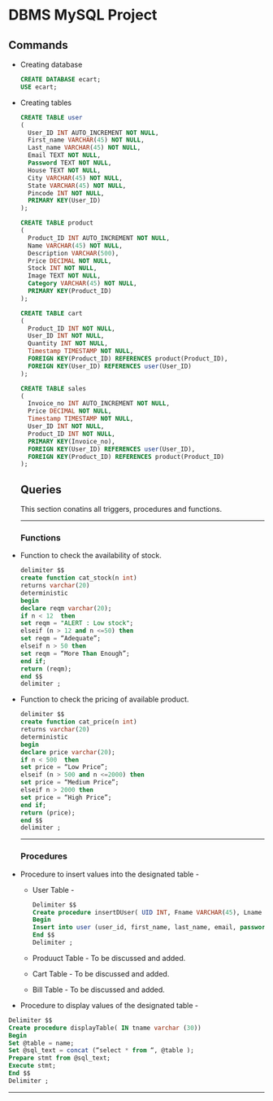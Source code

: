 # DBMS MySQL Project
## Commands
- Creating database
  ```sql
  CREATE DATABASE ecart;
  USE ecart;
  ```
- Creating tables
  ```sql
  CREATE TABLE user
  (
    User_ID INT AUTO_INCREMENT NOT NULL, 
    First_name VARCHAR(45) NOT NULL, 
    Last_name VARCHAR(45) NOT NULL, 
    Email TEXT NOT NULL, 
    Password TEXT NOT NULL,
    House TEXT NOT NULL, 
    City VARCHAR(45) NOT NULL, 
    State VARCHAR(45) NOT NULL, 
    Pincode INT NOT NULL, 
    PRIMARY KEY(User_ID)
  );

  CREATE TABLE product
  (
    Product_ID INT AUTO_INCREMENT NOT NULL, 
    Name VARCHAR(45) NOT NULL, 
    Description VARCHAR(500), 
    Price DECIMAL NOT NULL, 
    Stock INT NOT NULL, 
    Image TEXT NOT NULL, 
    Category VARCHAR(45) NOT NULL, 
    PRIMARY KEY(Product_ID)
  ); 

  CREATE TABLE cart
  (
    Product_ID INT NOT NULL, 
    User_ID INT NOT NULL, 
    Quantity INT NOT NULL,  
    Timestamp TIMESTAMP NOT NULL, 
    FOREIGN KEY(Product_ID) REFERENCES product(Product_ID), 
    FOREIGN KEY(User_ID) REFERENCES user(User_ID)
  );
  
  CREATE TABLE sales
  (
    Invoice_no INT AUTO_INCREMENT NOT NULL, 
    Price DECIMAL NOT NULL, 
    Timestamp TIMESTAMP NOT NULL, 
    User_ID INT NOT NULL, 
    Product_ID INT NOT NULL, 
    PRIMARY KEY(Invoice_no), 
    FOREIGN KEY(User_ID) REFERENCES user(User_ID),
    FOREIGN KEY(Product_ID) REFERENCES product(Product_ID)
  );   
  ```
  
  ## Queries
  
  This section conatins all triggers, procedures and functions. 
  
  ---
  ### Functions
  
* Function to check the availability of stock.

  ```sql
  delimiter $$
  create function cat_stock(n int)
  returns varchar(20)
  deterministic
  begin
  declare reqm varchar(20);
  if n < 12  then 
  set reqm = "ALERT : Low stock";
  elseif (n > 12 and n <=50) then 
  set reqm = “Adequate”;
  elseif n > 50 then
  set reqm = “More Than Enough”; 
  end if;
  return (reqm);
  end $$
  delimiter ;
  ```
  
* Function to check the pricing of available product. 
  
   ```sql
   delimiter $$
   create function cat_price(n int)
   returns varchar(20)
   deterministic
   begin
   declare price varchar(20);
   if n < 500  then 
   set price = “Low Price”;
   elseif (n > 500 and n <=2000) then 
   set price = “Medium Price”;
   elseif n > 2000 then
   set price = “High Price”; 
   end if;
   return (price);
   end $$
   delimiter ;
   ```
  ---
  
  ### Procedures
  
* Procedure to insert values into the designated table - 
  * User Table -
    ```sql
    Delimiter $$ 
    Create procedure insertDUser( UID INT, Fname VARCHAR(45), Lname VARCHAR(45), Email TEXT , Pwd TEXT, h TEXT, C VARCHAR(45), S VARCHAR(45), P INT)
    Begin
    Insert into user (user_id, first_name, last_name, email, password, house, city, state, pincode) values(uid, fname , lname, email, pwd, h ,c,s,p );
    End $$
    Delimiter ;  
    ```
 
  * Produuct Table - To be discussed and added.
  * Cart Table - To be discussed and added.
  * Bill Table - To be discussed and added.

* Procedure to display values of the designated table - 
```sql
Delimiter $$ 
Create procedure displayTable( IN tname varchar (30))
Begin
Set @table = name;
Set @sql_text = concat (“select * from “, @table );
Prepare stmt from @sql_text;
Execute stmt;
End $$
Delimiter ;  
```
   
  
  ---
